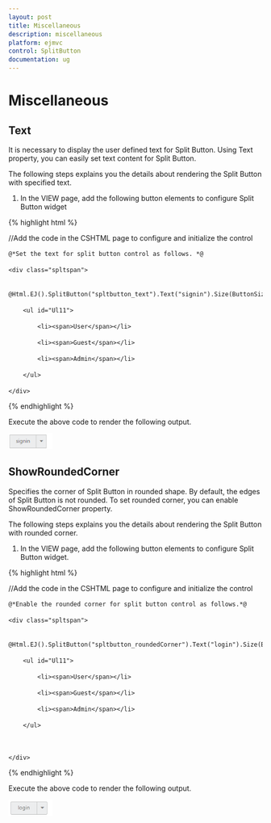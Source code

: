 ```yaml
---
layout: post
title: Miscellaneous
description: miscellaneous
platform: ejmvc
control: SplitButton
documentation: ug
---
```


# Miscellaneous

## Text

It is necessary to display the user defined text for Split Button. Using Text property, you can easily set text content for Split Button.

The following steps explains you the details about rendering the Split Button with specified text.

1. In the VIEW page, add the following button elements to configure Split Button widget

{% highlight html %}

//Add the code in the CSHTML page to configure and initialize the control

    @*Set the text for split button control as follows. *@

    <div class="spltspan">

        @Html.EJ().SplitButton("spltbutton_text").Text("signin").Size(ButtonSize.Small).TargetID("Ul11")

        <ul id="Ul11">

            <li><span>User</span></li>

            <li><span>Guest</span></li>

            <li><span>Admin</span></li>

        </ul>

    </div>

{% endhighlight %}


Execute the above code to render the following output.

![](Miscellaneous_images/Miscellaneous_img1.png)



## ShowRoundedCorner

Specifies the corner of Split Button in rounded shape. By default, the edges of Split Button is not rounded. To set rounded corner, you can enable ShowRoundedCorner property.

The following steps explains you the details about rendering the Split Button with rounded corner.

1. In the VIEW page, add the following button elements to configure Split Button widget.

{% highlight html %}

//Add the code in the CSHTML page to configure and initialize the control



    @*Enable the rounded corner for split button control as follows.*@

    <div class="spltspan">

        @Html.EJ().SplitButton("spltbutton_roundedCorner").Text("login").Size(ButtonSize.Small).ShowRoundedCorner(true).TargetID("Ul11")

        <ul id="Ul11">

            <li><span>User</span></li>

            <li><span>Guest</span></li>

            <li><span>Admin</span></li>

        </ul>



    </div>

{% endhighlight %}



Execute the above code to render the following output.

![](Miscellaneous_images/Miscellaneous_img2.png)





